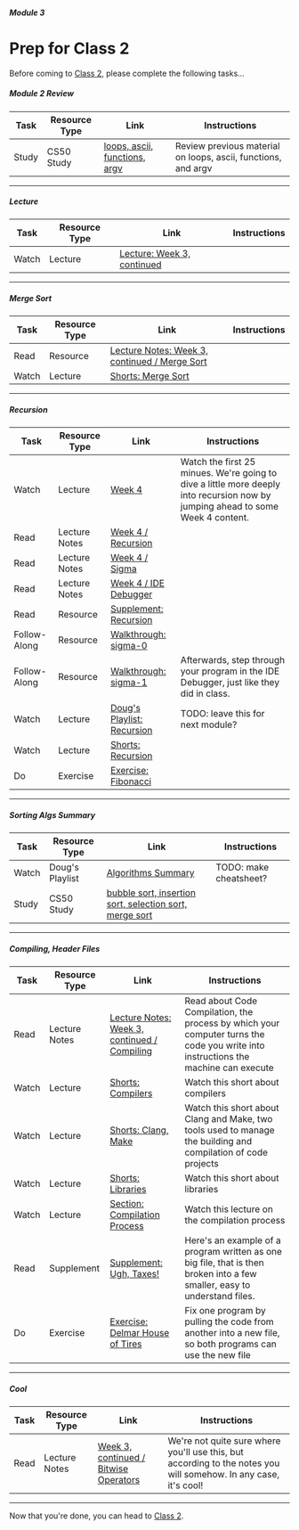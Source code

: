 ##### Module 3

# Prep for Class 2

Before coming to [Class 2](../class2), please complete the following tasks...

##### Module 2 Review
Task | Resource Type | Link | Instructions
-----|------|------|-------------
Study | CS50 Study | <a href="https://study.cs50.net/loops?toc=loops,ascii,functions,argv" target="_blank">loops, ascii, functions, argv</a>  | Review previous material on loops, ascii, functions, and argv

***

##### Lecture
Task | Resource Type | Link | Instructions
-----|------|------|-------------
Watch | Lecture | <a href="https://www.youtube.com/watch?v=JovNemG-iu8" target="_blank">Lecture: Week 3, continued</a> | 

***

##### Merge Sort
Task | Resource Type | Link | Instructions
-----|------|------|-------------
Read | Resource | <a href="http://cdn.cs50.net/2015/fall/lectures/3/w/notes3w/notes3w.html#merge_sort" target="_blank">Lecture Notes: Week 3, continued / Merge Sort</a> | 
Watch | Lecture | <a href="https://www.youtube.com/watch?v=EeQ8pwjQxTM" target="_blank">Shorts: Merge Sort</a> | 

***

##### Recursion
Task | Resource Type | Link | Instructions
-----|------|------|------
Watch | Lecture | <a href="https://www.youtube.com/watch?v=9WsyLL6KVBY" target="_blank">Week 4</a> | Watch the first 25 minues. We're going to dive a little more deeply into recursion now by jumping ahead to some Week 4 content.
Read | Lecture Notes | <a href="http://cdn.cs50.net/2015/fall/lectures/4/m/notes4m/notes4m.html#recursion" target="_blank">Week 4 / Recursion</a> |
Read | Lecture Notes | <a href="http://cdn.cs50.net/2015/fall/lectures/4/m/notes4m/notes4m.html#sigma" target="_blank">Week 4 / Sigma</a>
Read | Lecture Notes | <a href="http://cdn.cs50.net/2015/fall/lectures/4/m/notes4m/notes4m.html#debugging_with_cs50_ide" target="_blank">Week 4 / IDE Debugger</a>
Read | Resource | [Supplement: Recursion](../supplementary-resources/recursion) | 
Follow-Along | Resource | <a href="https://www.youtube.com/watch?v=C-J0fKmwKmw&list=PLhQjrBD2T382SQnebs5bf6BkngrHTbJKg&index=10" target="_blank">Walkthrough: sigma-0</a> | 
Follow-Along | Resource | <a href="https://www.youtube.com/watch?v=GSY5bEv3gX8&index=11&list=PLhQjrBD2T382SQnebs5bf6BkngrHTbJKg" target="_blank">Walkthrough: sigma-1</a> | Afterwards, step through your program in the IDE Debugger, just like they did in class.
Watch | Lecture | <a href="https://www.youtube.com/watch?v=VrrnjYgDBEk" target="_blank">Doug's Playlist: Recursion</a> | TODO: leave this for next module?
Watch | Lecture | <a href="https://www.youtube.com/watch?v=t4MSwiqfLaY" target="_blank">Shorts: Recursion</a> |
Do | Exercise | [Exercise: Fibonacci](../exercises/fibonacci) | 

***

##### Sorting Algs Summary
Task | Resource Type | Link | Instructions
-----|------|------|-------------
Watch | Doug's Playlist | <a href="https://www.youtube.com/watch?v=B6l7AJYgCOI" target="_blank">Algorithms Summary</a> | TODO: make cheatsheet?
Study | CS50 Study | <a href="https://study.cs50.net/binary_search?toc=bubble_sort,insertion_sort,selection_sort,merge_sort" target="_blank">bubble sort, insertion sort, selection sort, merge sort</a>

***

##### Compiling, Header Files
Task | Resource Type | Link | Instructions
-----|------|------|-------------
Read | Lecture Notes | <a href="http://cdn.cs50.net/2015/fall/lectures/3/w/notes3w/notes3w.html#compiling" target="_blank">Lecture Notes: Week 3, continued / Compiling</a> | Read about Code Compilation, the process by which your computer turns the code you write into instructions the machine can execute
Watch | Lecture | <a href="https://www.youtube.com/watch?v=CSZLNYF4Klo" target="_blank">Shorts: Compilers</a> | Watch this short about compilers
Watch | Lecture | <a href="http://www.youtube.com/watch?v=U3zCxnj2w8M" target="_blank">Shorts: Clang, Make</a> | Watch this short about Clang and Make, two tools used to manage the building and compilation of code projects
Watch | Lecture | <a href="https://www.youtube.com/watch?v=ED7QtgXDShY" target="_blank">Shorts: Libraries</a> | Watch this short about libraries
Watch | Lecture | <a href="https://youtu.be/XRvvitgap5Y?t=2549" target="_blank">Section: Compilation Process</a> | Watch this lecture on the compilation process
Read | Supplement | [Supplement: Ugh, Taxes!](../resources/spread-out) | Here's an example of a program written as one big file, that is then broken into a few smaller, easy to understand files.
Do | Exercise | [Exercise: Delmar House of Tires](../exercises/spread-out) | Fix one program by pulling the code from another into a new file, so both programs can use the new file

***

##### Cool
Task | Resource Type | Link | Instructions
-----|------|------|-------------  
Read | Lecture Notes | <a href="http://cdn.cs50.net/2015/fall/lectures/3/w/notes3w/notes3w.html#bitwise_operators" target="_blank">Week 3, continued / Bitwise Operators</a> | We're not quite sure where you'll use this, but according to the notes you will somehow. In any case, it's cool!

***

Now that you're done, you can head to [Class 2](../class2).
